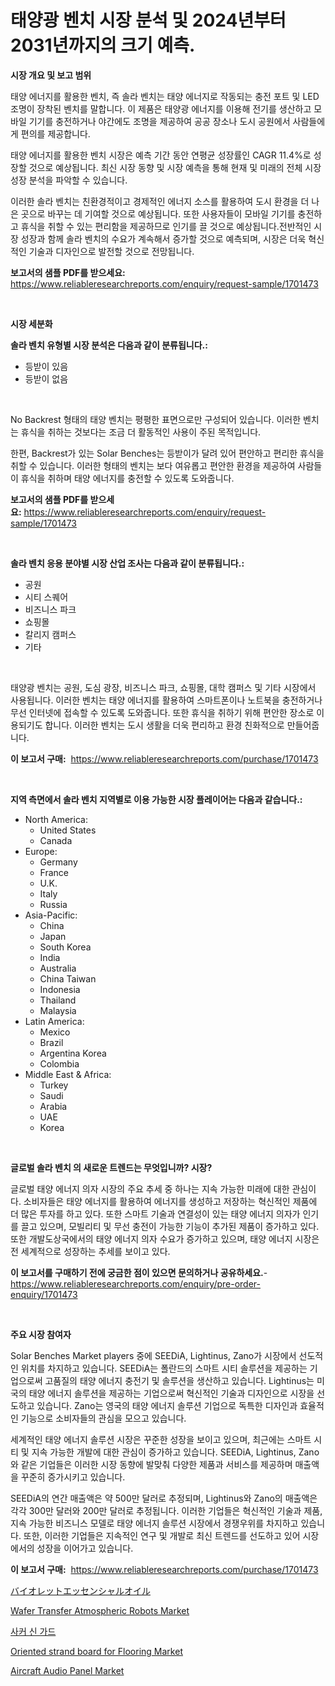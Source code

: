 <p><h1>태양광 벤치 시장 분석 및 2024년부터 2031년까지의 크기 예측.</h1></p><p><strong>시장 개요 및 보고 범위</strong></p>
<p><p>태양 에너지를 활용한 벤치, 즉 솔라 벤치는 태양 에너지로 작동되는 충전 포트 및 LED 조명이 장착된 벤치를 말합니다. 이 제품은 태양광 에너지를 이용해 전기를 생산하고 모바일 기기를 충전하거나 야간에도 조명을 제공하여 공공 장소나 도시 공원에서 사람들에게 편의를 제공합니다.</p><p>태양 에너지를 활용한 벤치 시장은 예측 기간 동안 연평균 성장률인 CAGR 11.4%로 성장할 것으로 예상됩니다. 최신 시장 동향 및 시장 예측을 통해 현재 및 미래의 전체 시장 성장 분석을 파악할 수 있습니다.</p><p>이러한 솔라 벤치는 친환경적이고 경제적인 에너지 소스를 활용하여 도시 환경을 더 나은 곳으로 바꾸는 데 기여할 것으로 예상됩니다. 또한 사용자들이 모바일 기기를 충전하고 휴식을 취할 수 있는 편리함을 제공하므로 인기를 끌 것으로 예상됩니다.전반적인 시장 성장과 함께 솔라 벤치의 수요가 계속해서 증가할 것으로 예측되며, 시장은 더욱 혁신적인 기술과 디자인으로 발전할 것으로 전망됩니다.</p></p>
<p><strong>보고서의 샘플 PDF를 받으세요:</strong> <a href="https://www.reliableresearchreports.com/enquiry/request-sample/1701473">https://www.reliableresearchreports.com/enquiry/request-sample/1701473</a></p>
<p>&nbsp;</p>
<p><strong>시장 세분화</strong></p>
<p><strong>솔라 벤치 유형별 시장 분석은 다음과 같이 분류됩니다.:</strong></p>
<p><ul><li>등받이 있음</li><li>등받이 없음</li></ul></p>
<p>&nbsp;</p>
<p><p>No Backrest 형태의 태양 벤치는 평평한 표면으로만 구성되어 있습니다. 이러한 벤치는 휴식을 취하는 것보다는 조금 더 활동적인 사용이 주된 목적입니다. </p><p>한편, Backrest가 있는 Solar Benches는 등받이가 달려 있어 편안하고 편리한 휴식을 취할 수 있습니다. 이러한 형태의 벤치는 보다 여유롭고 편안한 환경을 제공하여 사람들이 휴식을 취하며 태양 에너지를 충전할 수 있도록 도와줍니다.</p></p>
<p><strong>보고서의 샘플 PDF를 받으세요:</strong>&nbsp;<a href="https://www.reliableresearchreports.com/enquiry/request-sample/1701473">https://www.reliableresearchreports.com/enquiry/request-sample/1701473</a></p>
<p>&nbsp;</p>
<p><strong> 솔라 벤치 응용 분야별 시장 산업 조사는 다음과 같이 분류됩니다.:</strong></p>
<p><ul><li>공원</li><li>시티 스퀘어</li><li>비즈니스 파크</li><li>쇼핑몰</li><li>칼리지 캠퍼스</li><li>기타</li></ul></p>
<p>&nbsp;</p>
<p><p>태양광 벤치는 공원, 도심 광장, 비즈니스 파크, 쇼핑몰, 대학 캠퍼스 및 기타 시장에서 사용됩니다. 이러한 벤치는 태양 에너지를 활용하여 스마트폰이나 노트북을 충전하거나 무선 인터넷에 접속할 수 있도록 도와줍니다. 또한 휴식을 취하기 위해 편안한 장소로 이용되기도 합니다. 이러한 벤치는 도시 생활을 더욱 편리하고 환경 친화적으로 만들어줍니다.</p></p>
<p><strong>이 보고서 구매:</strong>&nbsp; <a href="https://www.reliableresearchreports.com/purchase/1701473">https://www.reliableresearchreports.com/purchase/1701473</a></p>
<p>&nbsp;</p>
<p><strong>지역 측면에서 솔라 벤치 지역별로 이용 가능한 시장 플레이어는 다음과 같습니다.:</strong></p>
<p><ul>
    <li>
        North America:
        <ul>
            <li>United States</li>
            <li>Canada</li>
        </ul>
    </li>
    <li>
        Europe:
        <ul>
            <li>Germany</li>
            <li>France</li>
            <li>U.K.</li>
            <li>Italy</li>
            <li>Russia</li>
        </ul>
    </li>
    <li>
        Asia-Pacific:
        <ul>
            <li>China</li>
            <li>Japan</li>
            <li>South Korea</li>
            <li>India</li>
            <li>Australia</li>
            <li>China Taiwan</li>
            <li>Indonesia</li>
            <li>Thailand</li>
            <li>Malaysia</li>
        </ul>
    </li>
    <li>
        Latin America:
        <ul>
            <li>Mexico</li>
            <li>Brazil</li>
            <li>Argentina Korea</li>
            <li>Colombia</li>
        </ul>
    </li>
    <li>
        Middle East & Africa:
        <ul>
            <li>Turkey</li>
            <li>Saudi</li>
            <li>Arabia</li>
            <li>UAE</li>
            <li>Korea</li>
        </ul>
    </li>
    </ul></p>
<p>&nbsp;</p>
<p><strong>글로벌 솔라 벤치 의 새로운 트렌드는 무엇입니까? 시장?</strong></p>
<p><p>글로벌 태양 에너지 의자 시장의 주요 추세 중 하나는 지속 가능한 미래에 대한 관심이다. 소비자들은 태양 에너지를 활용하여 에너지를 생성하고 저장하는 혁신적인 제품에 더 많은 투자를 하고 있다. 또한 스마트 기술과 연결성이 있는 태양 에너지 의자가 인기를 끌고 있으며, 모빌리티 및 무선 충전이 가능한 기능이 추가된 제품이 증가하고 있다. 또한 개발도상국에서의 태양 에너지 의자 수요가 증가하고 있으며, 태양 에너지 시장은 전 세계적으로 성장하는 추세를 보이고 있다.</p></p>
<p><strong>이 보고서를 구매하기 전에 궁금한 점이 있으면 문의하거나 공유하세요.</strong>- <a href="https://www.reliableresearchreports.com/enquiry/pre-order-enquiry/1701473">https://www.reliableresearchreports.com/enquiry/pre-order-enquiry/1701473</a></p>
<p>&nbsp;</p>
<p><strong>주요 시장 참여자</strong></p>
<p><p>Solar Benches Market players 중에 SEEDiA, Lightinus, Zano가 시장에서 선도적인 위치를 차지하고 있습니다. SEEDiA는 폴란드의 스마트 시티 솔루션을 제공하는 기업으로써 고품질의 태양 에너지 충전기 및 솔루션을 생산하고 있습니다. Lightinus는 미국의 태양 에너지 솔루션을 제공하는 기업으로써 혁신적인 기술과 디자인으로 시장을 선도하고 있습니다. Zano는 영국의 태양 에너지 솔루션 기업으로 독특한 디자인과 효율적인 기능으로 소비자들의 관심을 모으고 있습니다.</p><p>세계적인 태양 에너지 솔루션 시장은 꾸준한 성장을 보이고 있으며, 최근에는 스마트 시티 및 지속 가능한 개발에 대한 관심이 증가하고 있습니다. SEEDiA, Lightinus, Zano와 같은 기업들은 이러한 시장 동향에 발맞춰 다양한 제품과 서비스를 제공하며 매출액을 꾸준히 증가시키고 있습니다.</p><p>SEEDiA의 연간 매출액은 약 500만 달러로 추정되며, Lightinus와 Zano의 매출액은 각각 300만 달러와 200만 달러로 추정됩니다. 이러한 기업들은 혁신적인 기술과 제품, 지속 가능한 비즈니스 모델로 태양 에너지 솔루션 시장에서 경쟁우위를 차지하고 있습니다. 또한, 이러한 기업들은 지속적인 연구 및 개발로 최신 트렌드를 선도하고 있어 시장에서의 성장을 이어가고 있습니다.</p></p>
<p><strong>이 보고서 구매:</strong>&nbsp;&nbsp;<a href="https://www.reliableresearchreports.com/purchase/1701473">https://www.reliableresearchreports.com/purchase/1701473</a></p>
<p><p><a href="https://github.com/zekaoe592392/Market-Research-Report-List-1/blob/main/2238557187717.md">バイオレットエッセンシャルオイル</a></p><p><a href="https://view.publitas.com/reportprime-1/wafer-transfer-atmospheric-robots-market-research-report-provides-thorough-industry-overview-which-offers-an-in-depth-analysis-of-product-trends-and-new-market-divisions/">Wafer Transfer Atmospheric Robots Market</a></p><p><a href="https://github.com/crfsywufhm81415/Market-Research-Report-List-1/blob/main/3020959187652.md">사커 신 가드</a></p><p><a href="https://natural-crush-b99.notion.site/Oriented-strand-board-for-Flooring-Market-Analysis-and-Market-Size-Global-Industry-Overview-Market-5bb37184110040c4865816b453e0e11b">Oriented strand board for Flooring Market</a></p><p><a href="https://github.com/RickHolmes3/Market-Research-Report-List-3/blob/main/aircraft-audio-panel-market.md">Aircraft Audio Panel Market</a></p></p>
